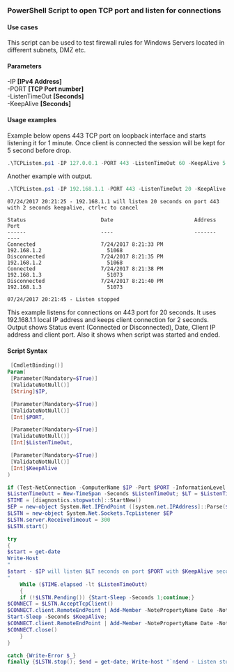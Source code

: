 ### PowerShell Script to open TCP port and listen for connections ###
#### Use cases ####
This script can be used to test firewall rules for Windows Servers located in different subnets, DMZ etc.
#### Parameters ####
-IP **[IPv4 Address]**<br />
-PORT **[TCP Port number]**<br />
-ListenTimeOut **[Seconds]**<br />
-KeepAlive **[Seconds]**<br />

#### Usage examples ####
Example below opens 443 TCP port on loopback interface and starts listening it for 1 minute. Once client is connected the session will be kept for 5 second before drop. <br />
```powershell 
.\TCPListen.ps1 -IP 127.0.0.1 -PORT 443 -ListenTimeOut 60 -KeepAlive 5
```
Another example with output. <br />
```powershell
.\TCPListen.ps1 -IP 192.168.1.1 -PORT 443 -ListenTimeOut 20 -KeepAlive 2
```
```
07/24/2017 20:21:25 - 192.168.1.1 will listen 20 seconds on port 443 with 2 seconds keepalive, ctrl+c to cancel

Status                        Date                          Address                         Port 
------                        ----                          -------                         ---- 
Connected                     7/24/2017 8:21:33 PM          192.168.1.2                     51068 
Disconnected                  7/24/2017 8:21:35 PM          192.168.1.2                     51068 
Connected                     7/24/2017 8:21:38 PM          192.168.1.3                     51073 
Disconnected                  7/24/2017 8:21:40 PM          192.168.1.3                     51073 

07/24/2017 20:21:45 - Listen stopped
```
This example listens for connections on 443 port for 20 seconds. It uses 192.168.1.1 local IP address and keeps client connection for 2 seconds. Output shows Status event (Connected or Disconnected), Date, Client IP address and client port. Also it shows when script was started and ended.
#### Script Syntax ####
```powershell
 [CmdletBinding()]
Param(
 [Parameter(Mandatory=$True)]
 [ValidateNotNull()]
 [String]$IP,

 [Parameter(Mandatory=$True)]
 [ValidateNotNull()]
 [Int]$PORT,

 [Parameter(Mandatory=$True)]
 [ValidateNotNull()]
 [Int]$ListenTimeOut,

 [Parameter(Mandatory=$True)]
 [ValidateNotNull()]
 [Int]$KeepAlive
)

if (Test-NetConnection -ComputerName $IP -Port $PORT -InformationLevel Quiet) {Write-Host "Socket $IP`:$PORT is busy, please try another IP/PORT"; Exit}
$ListenTimeOutt = New-TimeSpan -Seconds $ListenTimeOut; $LT = $ListenTimeOutt.Seconds
$TIME = [diagnostics.stopwatch]::StartNew()
$EP = new-object System.Net.IPEndPoint ([system.net.IPAddress]::Parse($IP), $PORT)    
$LSTN = new-object System.Net.Sockets.TcpListener $EP
$LSTN.server.ReceiveTimeout = 300
$LSTN.start()    

try 
{
$start = get-date
Write-Host 
"
$start - $IP will listen $LT seconds on port $PORT with $KeepAlive seconds keepalive, ctrl+c to cancel
"
    While ($TIME.elapsed -lt $ListenTimeOutt)
    {
    if (!$LSTN.Pending()) {Start-Sleep -Seconds 1;continue;}
$CONNECT = $LSTN.AcceptTcpClient()
$CONNECT.client.RemoteEndPoint | Add-Member -NotePropertyName Date -NotePropertyValue (get-date) -PassThru | Add-Member -NotePropertyName Status -NotePropertyValue Connected -PassThru | select Status,Date,Address,Port
Start-Sleep -Seconds $KeepAlive;
$CONNECT.client.RemoteEndPoint | Add-Member -NotePropertyName Date -NotePropertyValue (get-date) -PassThru -Force | Add-Member -NotePropertyName Status -NotePropertyValue Disconnected -PassThru -Force | select Status,Date,Address,Port
$CONNECT.close()
    }
}

catch {Write-Error $_}
finally {$LSTN.stop(); $end = get-date; Write-host "`n$end - Listen stopped"} 
```

